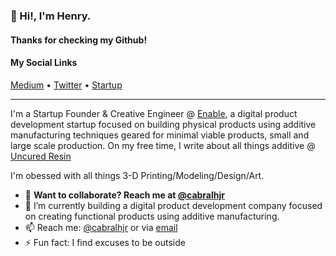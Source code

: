 <h3>👋 Hi!, I'm Henry.</h3>
<h4>Thanks for checking my Github!</h4>


<h4>My Social Links</h4>
<p>
  <a href="https://hjcbr19.medium.com/">Medium</a> •
  <a href="https://twitter.com/cabralhjr">Twitter</a> •
  <a href="https://enableu.ai">Startup</a>
</p>

---

I'm a Startup Founder & Creative Engineer @ [Enable](https://www.enableu.ai), a digital product development startup focused on building physical products using additive manufacturing techniques geared for minimal viable products, small and large scale production. On my free time, I write about all things additive @ [Uncured Resin](https://www.uncuredresin.com)

I'm obessed with all things 3-D Printing/Modeling/Design/Art.

- 🔭 **Want to collaborate? Reach me at [@cabralhjr](https://twitter.com/cabralhjr)**
- 🌱 I’m currently building a digital product development company focused on creating functional products using additive manufacturing.
- 📫 Reach me: [@cabralhjr](https://twitter.com/cabralhjr) or via [email](hjcbr19@gmail.com)
- ⚡️ Fun fact: I find excuses to be outside
